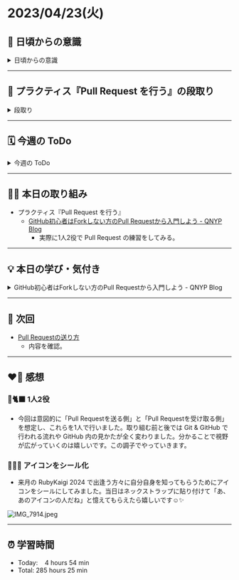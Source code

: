 # 2023/04/23(火)
## 🕺 日頃からの意識
<details><summary>日頃からの意識</summary>

- 成長スピードを早めよう。
- 自分の考えや気持ちを簡潔に言語化したり、相手にわかりやすく伝える話し方ができるようになろう。
- 心と身体の状態を把握しながら行動しよう。
- 腕立て・スクワット・腹筋・ストレッチを継続しよう。
- 説明文をよく読もう。ここでの「読む」は内容を認識・把握すること。
- 体調の回復に努めて、行動の範囲を元に戻そう。
- Git & GitHub とお友達になろう。
- 5月の RubyKaigi までにプラクティスを Ruby まで進めよう。
- 「何を、どうするのか」という意識を常に持ちながらプラクティスに臨むこと。
</details>

---


## 📝 プラクティス『Pull Request を行う』の段取り
<details><summary>段取り</summary>

- [x] 各参考ページを確認
  - [x] [GitHub初心者はForkしない方のPull Requestから入門しよう - QNYP Blog](https://blog.qnyp.com/2013/05/28/pull-request-for-github-beginners/)
  - [ ] [Pull Requestの送り方](https://bootcamp.fjord.jp/pages/91)
  - [ ] [サル先生のGit入門 プルリクエスト](https://backlog.com/ja/git-tutorial/pull-request/01/)
  - [ ] [初心者がRailsプロジェクトへの初PRする前に見るチェックリスト - komagataのブログ](https://docs.komagata.org/5676)
  - [ ] [俺の考えるコミットメッセージの書き方 - komagataのブログ](https://docs.komagata.org/5744)
  - [ ] [2 要素認証を設定する - GitHub Docs](https://docs.github.com/ja/authentication/securing-your-account-with-two-factor-authentication-2fa/configuring-two-factor-authentication)
  - [ ] [2 要素認証を利用した GitHub へのアクセス - GitHub Docs](https://docs.github.com/ja/authentication/securing-your-account-with-two-factor-authentication-2fa/accessing-github-using-two-factor-authentication)
  - [ ] [個人用アクセス トークンの作成 - GitHub Docs](https://docs.github.com/ja/authentication/keeping-your-account-and-data-secure/managing-your-personal-access-tokens)
- [ ] 個人アクセストークンを作成する
</details>

---


## 🗓️ 今週の ToDo
<details><summary>今週の ToDo</summary>

- [x] 各参考ページを確認
  - [x] [GitHub初心者はForkしない方のPull Requestから入門しよう - QNYP Blog](https://blog.qnyp.com/2013/05/28/pull-request-for-github-beginners/)
  - [ ] [Pull Requestの送り方](https://bootcamp.fjord.jp/pages/91)
  - [ ] [サル先生のGit入門 プルリクエスト](https://backlog.com/ja/git-tutorial/pull-request/01/)
  - [ ] [初心者がRailsプロジェクトへの初PRする前に見るチェックリスト - komagataのブログ](https://docs.komagata.org/5676)
  - [ ] [俺の考えるコミットメッセージの書き方 - komagataのブログ](https://docs.komagata.org/5744)
  - [ ] [2 要素認証を設定する - GitHub Docs](https://docs.github.com/ja/authentication/securing-your-account-with-two-factor-authentication-2fa/configuring-two-factor-authentication)
  - [ ] [2 要素認証を利用した GitHub へのアクセス - GitHub Docs](https://docs.github.com/ja/authentication/securing-your-account-with-two-factor-authentication-2fa/accessing-github-using-two-factor-authentication)
  - [ ] [個人用アクセス トークンの作成 - GitHub Docs](https://docs.github.com/ja/authentication/keeping-your-account-and-data-secure/managing-your-personal-access-tokens)
- [ ] 個人アクセストークンを作成する
</details>

---


## ✍🏻 本日の取り組み
- プラクティス『Pull Request を行う』
   - [GitHub初心者はForkしない方のPull Requestから入門しよう - QNYP Blog](https://blog.qnyp.com/2013/05/28/pull-request-for-github-beginners/)
      - 実際に1人2役で Pull Request の練習をしてみる。

---


## 💡 本日の学び・気付き
<details><summary>GitHub初心者はForkしない方のPull Requestから入門しよう - QNYP Blog</summary>

### 1人2役で Pull Request の練習をしてみる ~実践編~
#### 手順
1. GitHub 上で、練習用のリポジトリを作成する。
2. ローカルで、Pull Request 用のブランチを作成して push する。
3. GitHub 上で、Pull Request を作成する。
4. GitHub 上で、Pull Request をマージする。

- 手順1は練習のために必要な工程。
- 手順2, 3, 4は Pull Request の手順で、リクエストを送る側（手順2, 3）とリクエストを受ける側（手順4）と分かれる。

#### 1. GitHub 上で、練習用のリポジトリを作成する。
- New Repository をクリック。
- Repository name は「pullreq」。
- Public にチェック。
- Add a README file にチェック。
- Create repository をクリック。

![スクリーンショット 2024-04-23 9.33.40.png](https://bootcamp.fjord.jp/rails/active_storage/blobs/redirect/eyJfcmFpbHMiOnsibWVzc2FnZSI6IkJBaHBBNkdGQXc9PSIsImV4cCI6bnVsbCwicHVyIjoiYmxvYl9pZCJ9fQ==--eeba53a6d12ecb5e41e868cde5862ff2ad9468a1/%E3%82%B9%E3%82%AF%E3%83%AA%E3%83%BC%E3%83%B3%E3%82%B7%E3%83%A7%E3%83%83%E3%83%88%202024-04-23%209.33.40.png)

- GitHub リポジトリのアドレスをコピー

![スクリーンショット 2024-04-23 9.45.59.png](https://bootcamp.fjord.jp/rails/active_storage/blobs/redirect/eyJfcmFpbHMiOnsibWVzc2FnZSI6IkJBaHBBNktGQXc9PSIsImV4cCI6bnVsbCwicHVyIjoiYmxvYl9pZCJ9fQ==--86e2326056a97ee467e27b83dced640c470018f7/%E3%82%B9%E3%82%AF%E3%83%AA%E3%83%BC%E3%83%B3%E3%82%B7%E3%83%A7%E3%83%83%E3%83%88%202024-04-23%209.45.59.png)

- そのアドレスを使い、GitHub 上に作成した pullreq のリポジトリを自分のローカルに`clone`する。※ 参考ページでは SSH をコピーしているが、今回は HTTP をコピー。
```shell
# GitHub上にあるpullreqリポジトリを自分のローカルにcloneする
YSWs-MBP:~ yoshiwo$ git clone https://github.com/YSWEngineer/pullreq.git
Cloning into 'pullreq'...
remote: Enumerating objects: 3, done.
remote: Counting objects: 100% (3/3), done.
remote: Total 3 (delta 0), reused 0 (delta 0), pack-reused 0
Receiving objects: 100% (3/3), done.
# pullreqディレクトリに移動
YSWs-MBP:~ yoshiwo$ cd pullreq
YSWs-MBP:pullreq yoshiwo$
```

#### 2. ローカルで、Pull Request 用のブランチを作成して push する。
今回の Pull Request の目的は、README.mdファイル内の見出しの「pullreq」部分を、もっとかっこよくするために「Hello, Pull Request」という文字列に変更すること。そのために Git の「ブランチ」という機能を使う。
- 今いるブランチの確認。
```shell
YSWs-MBP:pullreq yoshiwo$ git branch
* main
```
- Pull Request 用の`update-readme`ブランチを作成し → そのブランチ内で`README.md`内の見出しを「Hello, Pull Request」に変更 → それをコミット → リモートリポジトリ（GitHubリポジトリ）に`push`、という流れを行う。
```shell
# update-readmeブランチを作成し、今いたmainブランチからupdate-readmeブランチに切り替える
YSWs-MBP:pullreq yoshiwo$ git checkout -b update-readme
Switched to a new branch 'update-readme'
# 念の為、ブランチが切り替わったか確認
YSWs-MBP:pullreq yoshiwo$ git branch
  main
* update-readme
# pullreqディレクトリの中のREADME.mdファイルに新しく見出しを書き込む
YSWs-MBP:pullreq yoshiwo$ echo "# Hello, Pull Request" > README.md
# コミットしたいファイルをステージングエリアに登録
YSWs-MBP:pullreq yoshiwo$ git add README.md
# ローカルリポジトリにファイルをコミットし、コミットメッセージを残す
YSWs-MBP:pullreq yoshiwo$ git commit -m "Update README.md"
[update-readme e09d7de] Update README.md
 1 file changed, 1 insertion(+), 1 deletion(-)
# リモートリポジトリ（GitHubに作成したpullreqリポジトリ（origin））に変更を反映させる
YSWs-MBP:pullreq yoshiwo$ git push origin update-readme
Enumerating objects: 5, done.
Counting objects: 100% (5/5), done.
Writing objects: 100% (3/3), 288 bytes | 288.00 KiB/s, done.
Total 3 (delta 0), reused 0 (delta 0), pack-reused 0
remote: 
remote: Create a pull request for 'update-readme' on GitHub by visiting:
remote:      https://github.com/YSWEngineer/pullreq/pull/new/update-readme
remote: 
To https://github.com/YSWEngineer/pullreq.git
 * [new branch]      update-readme -> update-readme
```

#### 3. GitHub 上で、Pull Request を作成する。
- GitHub 上で作成した pullreq のリポジトリを開き、ブランチを update-readme に切り替える。
- Contribute をクリック → Open pull requeset をクリック → Pull Request 作成ページに移動。

![スクリーンショット 2024-04-23 14.36.16.png](https://bootcamp.fjord.jp/rails/active_storage/blobs/redirect/eyJfcmFpbHMiOnsibWVzc2FnZSI6IkJBaHBBOUNGQXc9PSIsImV4cCI6bnVsbCwicHVyIjoiYmxvYl9pZCJ9fQ==--7427f3989a38c442329af56f1f89f66b9ffb7392/%E3%82%B9%E3%82%AF%E3%83%AA%E3%83%BC%E3%83%B3%E3%82%B7%E3%83%A7%E3%83%83%E3%83%88%202024-04-23%2014.36.16.png)

- Pull Request 作成ページでは、①変更内容をリポジトリの管理者に説明する内容を記入し、②画面下部に表示されている実際のコミット内容を見て誤りがないか確認する。
- 問題がなければ Create pull request をクリック。

![スクリーンショット 2024-04-23 14.42.09.png](https://bootcamp.fjord.jp/rails/active_storage/blobs/redirect/eyJfcmFpbHMiOnsibWVzc2FnZSI6IkJBaHBBOU9GQXc9PSIsImV4cCI6bnVsbCwicHVyIjoiYmxvYl9pZCJ9fQ==--9ae5087d28114f8246fb9b566eff072ade65ea25/%E3%82%B9%E3%82%AF%E3%83%AA%E3%83%BC%E3%83%B3%E3%82%B7%E3%83%A7%E3%83%83%E3%83%88%202024-04-23%2014.42.09.png)

- Pull Request 送信（作成）後のページは作成した Pull Request が開いた状態になっている。

![スクリーンショット 2024-04-23 14.53.01.png](https://bootcamp.fjord.jp/rails/active_storage/blobs/redirect/eyJfcmFpbHMiOnsibWVzc2FnZSI6IkJBaHBBOWFGQXc9PSIsImV4cCI6bnVsbCwicHVyIjoiYmxvYl9pZCJ9fQ==--3dcd1340f02bbf186f2801f7105a6830b0589d87/%E3%82%B9%E3%82%AF%E3%83%AA%E3%83%BC%E3%83%B3%E3%82%B7%E3%83%A7%E3%83%83%E3%83%88%202024-04-23%2014.53.01.png)

#### 4. GitHub 上で、Pull Request をマージする。
ここではpullreqリポジトリの管理者になったつもりで、送られてきた Pull Request を確認する。
- GitHub 上での確認は、Pull Requestページの上部にある「Commits」タブや「Files Changed」タブに切り替えてコミットの内容を確認する。
- ローカルでの動作確認が必要な場合は`fetch`して該当するブランチを`checkout`して確認する。以下は実際に他の人から Pull Request を受けた時に必要になる。
```shell
# 実際に他の人からPull Requestを受けた時に行う内容
$ git fetch
$ git branch -a
* master
   remotes/origin/HEAD -> origin/main
   remotes/origin/main
   remotes/origin/update-readme
$ git checkout -b update-readme origin/update-readme
```

- 問題がなければ Merge pull request をクリック → Confirm merge（マージを確認）をクリック

![スクリーンショット 2024-04-23 15.06.35.png](https://bootcamp.fjord.jp/rails/active_storage/blobs/redirect/eyJfcmFpbHMiOnsibWVzc2FnZSI6IkJBaHBBK0dGQXc9PSIsImV4cCI6bnVsbCwicHVyIjoiYmxvYl9pZCJ9fQ==--7903dc98aa37720c525cd54edb8f74352ef504f6/%E3%82%B9%E3%82%AF%E3%83%AA%E3%83%BC%E3%83%B3%E3%82%B7%E3%83%A7%E3%83%83%E3%83%88%202024-04-23%2015.06.35.png)

![スクリーンショット 2024-04-23 15.11.56.png](https://bootcamp.fjord.jp/rails/active_storage/blobs/redirect/eyJfcmFpbHMiOnsibWVzc2FnZSI6IkJBaHBBK2FGQXc9PSIsImV4cCI6bnVsbCwicHVyIjoiYmxvYl9pZCJ9fQ==--5945b201f1b0ab3694bcd45d2799f20b0ecab903/%E3%82%B9%E3%82%AF%E3%83%AA%E3%83%BC%E3%83%B3%E3%82%B7%E3%83%A7%E3%83%83%E3%83%88%202024-04-23%2015.11.56.png)

- マージを実行すると、`update-readme`ブランチから`main`ブランチへのマージが行われる。そしてマージ済みのブランチ（update-readmeブランチのこと）を削除する「Delete branch」ボタンが出現。通常は元のブランチ（ここでは update-readmeブランチのこと）は不要になるため「Delete branch」ボタンをちゃんとクリックする。

![スクリーンショット 2024-04-23 15.14.42.png](https://bootcamp.fjord.jp/rails/active_storage/blobs/redirect/eyJfcmFpbHMiOnsibWVzc2FnZSI6IkJBaHBBK2VGQXc9PSIsImV4cCI6bnVsbCwicHVyIjoiYmxvYl9pZCJ9fQ==--507f4841fab955a3b0a8b45feedb37a43ec17fbe/%E3%82%B9%E3%82%AF%E3%83%AA%E3%83%BC%E3%83%B3%E3%82%B7%E3%83%A7%E3%83%83%E3%83%88%202024-04-23%2015.14.42.png)

- マージ後 pullreqリポジトリのトップページを開き mainブランチを表示すると（デフォルトで mainブランチに切り替わっている）、コミットメッセージや README.md の変更を確認することができる。

![スクリーンショット 2024-04-23 15.20.42.png](https://bootcamp.fjord.jp/rails/active_storage/blobs/redirect/eyJfcmFpbHMiOnsibWVzc2FnZSI6IkJBaHBBKzZGQXc9PSIsImV4cCI6bnVsbCwicHVyIjoiYmxvYl9pZCJ9fQ==--2303936ed6573a9fb3f46d7148648aa55432de59/%E3%82%B9%E3%82%AF%E3%83%AA%E3%83%BC%E3%83%B3%E3%82%B7%E3%83%A7%E3%83%83%E3%83%88%202024-04-23%2015.20.42.png)

### Pull Request の注意点
- 複数人で行う際の注意点としては、誤操作や独断による mainブランチへの`push`をしないこと。
</details>

---


## 📍 次回
- [Pull Requestの送り方](https://bootcamp.fjord.jp/pages/91)
   - 内容を確認。
---


## ❤️‍🔥 感想
### 🐙🐈‍⬛ 1人2役
- 今回は意図的に「Pull Requestを送る側」と「Pull Requestを受け取る側」を想定し、これらを1人で行いました。取り組む前と後では Git & GitHub で行われる流れや GitHub 内の見かたが全く変わりました。分かることで視野が広がっていくのは嬉しいです。この調子でやっていきます。

### 🧑🏻‍🎨 アイコンをシール化
- 来月の RubyKaigi 2024 で出逢う方々に自分自身を知ってもらうためにアイコンをシールにしてみました。当日はネックストラップに貼り付けて「あ、あのアイコンの人だね」と憶えてもらえたら嬉しいです☺️✨

![IMG_7914.jpeg](https://bootcamp.fjord.jp/rails/active_storage/blobs/redirect/eyJfcmFpbHMiOnsibWVzc2FnZSI6IkJBaHBBL2lGQXc9PSIsImV4cCI6bnVsbCwicHVyIjoiYmxvYl9pZCJ9fQ==--63d193082fc4a32f29f390daa92ec407caec2607/IMG_7914.jpeg)


---


## ⏰ 学習時間
- Today:&nbsp;&nbsp;&nbsp; 4 hours 54 min
- Total: 285 hours 25 min
